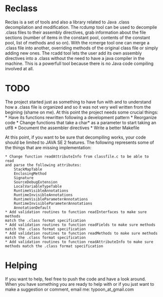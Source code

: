 Reclass
=======

Reclas is a set of tools and also a library related to Java .class 
decompilation and modification.
The rcdump tool can be used to decompile .class files to their assembly 
directives, grab information about the file sections (number of items in the 
constant pool, contents of the constant pool, list of methods and so on).
With the rcmerge tool one can merge a .class file into another, overriding 
methods of the original class file or simply adding new ones.
The rcadd tool lets the user add its own assembly directives into a .class
without the need to have a java compiler in the machine. This is a powerfull
tool because there is no Java code compiling involved at all. 

TODO
====

The project started just as something to have fun with and to understand how
a .class file is organized and so it was not very well written from the 
begining (shame on me). At this point the project needs some crucial things:
    * Have its functions rewritten following a development pattern
    * Reorganize code
    * Change functions that take a char* as a parameter to start taking an 
    utf8
    * Document the assembler directives
    * Write a better Makefile

At this point, if you want to be sure that decompiling works, your code should
be limited to JAVA SE 2 features.
The following represents some of the things that are missing implementation:

    * Change function readAttributeInfo from classfile.c to be able to read
    and parse the following attributes:
        StackMapTable
        EnclosingMethod
        Signature
        SourceDebugExtension
        LocalVariableTypeTable
        RuntimeVisibleAnnotations
        RuntimeInvisibleAnnotations
        RuntimeVisibleParameterAnnotations
        RuntimeInvisibleParameterAnnotations
        AnnotationDefault
    * Add validation routines to function readInterfaces to make sure methods
    match the .class format specification
    * Add validation routines to function readFields to make sure methods 
    match the .class format specification
    * Add validation routines to function readMethods to make sure methods 
    match the .class format specification
    * Add validation routines to function readAttributeInfo to make sure 
    methods match the .class format specification


Helping
=======

If you want to help, feel free to push the code and have a look around. When 
you have something you are ready to help with or if you just want to make a 
suggestion or comment, email me: typoon_at_gmail.com

